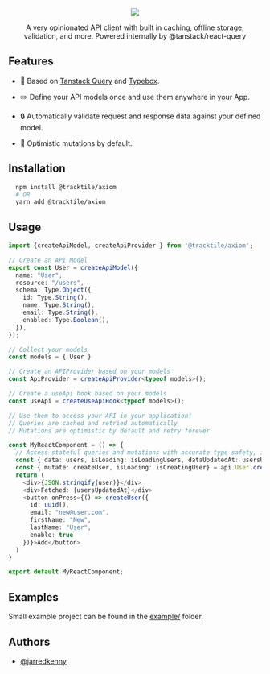  <p  align="center">
  <img  src="https://i.imgur.com/w98C6Oy.png"  />
</p>
 
 <p  align="center">A very opinionated API client with built in caching, offline storage, validation, and more. Powered internally by @tanstack/react-query</p>

## Features

- :muscle: Based on [Tanstack Query](https://github.com/TanStack/query) and [Typebox](https://github.com/sinclairzx81/typebox).

- :pencil2: Define your API models once and use them anywhere in your App.

- :lock: Automatically validate request and response data against your defined model.

- :necktie: Optimistic mutations by default.

## Installation

```sh
  npm install @tracktile/axiom
  # OR
  yarn add @tracktile/axiom
```

## Usage

```typescript
import {createApiModel, createApiProvider } from '@tracktile/axiom';

// Create an API Model
export const User = createApiModel({
  name: "User",
  resource: "/users",
  schema: Type.Object({
    id: Type.String(),
    name: Type.String(),
    email: Type.String(),
    enabled: Type.Boolean(),
  }),
});

// Collect your models
const models = { User }

// Create an APIProvider based on your models
const ApiProvider = createApiProvider<typeof models>();

// Create a useApi hook based on your models
const useApi = createUseApiHook<typeof models>();

// Use them to access your API in your application!
// Queries are cached and retried automatically
// Mutations are optimistic by default and retry forever

const MyReactComponent = () => {
  // Access stateful queries and mutations with accurate type safety, inferred from your models.
  const { data: users, isLoading: isLoadingUsers, dataUpdatedAt: usersUpdatedAt } = api.User.search();
  const { mutate: createUser, isLoading: isCreatingUser} = api.User.create()
  return (
    <div>{JSON.stringify(user)}</div>
    <div>Fetched: {usersUpdatedAt}</div>
    <button onPress={() => createUser({
      id: uuid(),
      email: "new@user.com",
      firstName: "New",
      lastName: "User",
      enable: true
    })}>Add</button>
  )
}

export default MyReactComponent;

```

## Examples

Small example project can be found in the [example/](./example) folder.

## Authors

- [@jarredkenny](https://www.github.com/jarredkenny)
